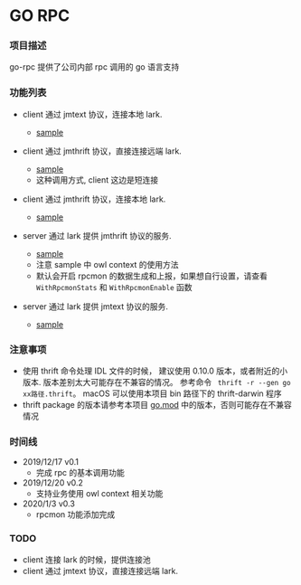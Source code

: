 # GO RPC

### 项目描述
go-rpc 提供了公司内部 rpc 调用的 go 语言支持

### 功能列表
-  client 通过 jmtext 协议，连接本地 lark.
    - [sample](./example/jmtext-lark-client/sample.go)
    
-  client 通过 jmthrift 协议，直接连接远端 lark.
    - [sample](./example/jmthrift-client/sample.go)
    - 这种调用方式, client 这边是短连接
    
-  client 通过 jmthrift 协议，连接本地 lark.
    - [sample](./example/jmthrift-lark-client/sample.go)
    
-  server 通过 lark 提供 jmthrift 协议的服务. 
    - [sample](./example/jmthrift-lark-server/sample.go)
    - 注意 sample 中 owl context 的使用方法
    - 默认会开启 rpcmon 的数据生成和上报，如果想自行设置，请查看 `WithRpcmonStats` 和 `WithRpcmonEnable` 函数
    
-  server 通过 lark 提供 jmtext 协议的服务.
    - [sample](./example/jmtext-lark-server/sample.go)
    
### 注意事项
-  使用 thrift 命令处理 IDL 文件的时候， 建议使用 0.10.0 版本，或者附近的小版本. 版本差别太大可能存在不兼容的情况。
   参考命令 ``` thrift -r --gen go xx路径.thrift```。
   macOS 可以使用本项目 bin 路径下的 thrift-darwin 程序
-  thrift package 的版本请参考本项目 [go.mod](./go.mod) 中的版本，否则可能存在不兼容情况

### 时间线
- 2019/12/17 v0.1 
    - 完成 rpc 的基本调用功能
- 2019/12/20 v0.2 
    - 支持业务使用 owl context 相关功能
- 2020/1/3 v0.3
    - rpcmon 功能添加完成
   
### TODO
- client 连接 lark 的时候，提供连接池
- client 通过 jmtext 协议，直接连接远端 lark.
